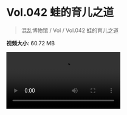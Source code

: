 # Vol.042 蛙的育儿之道

> 混乱博物馆 / Vol / Vol.042 蛙的育儿之道

**视频大小**: 60.72 MB

<div class="video"><video src="https://file.hsyhx.top/video/混乱博物馆/Vol/042.mp4" controls preload>🤔 您的浏览器不支持 video 标签</video></div>